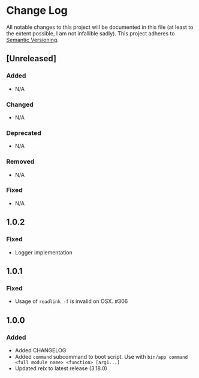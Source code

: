 # Change Log

All notable changes to this project will be documented in this file (at least to the extent possible, I am not infallible sadly).
This project adheres to [Semantic Versioning](http://semver.org/).

## [Unreleased]
### Added
- N/A
### Changed
- N/A
### Deprecated
- N/A
### Removed
- N/A
### Fixed
- N/A

## 1.0.2
### Fixed
- Logger implementation

## 1.0.1
### Fixed
- Usage of `readlink -f` is invalid on OSX. #306

## 1.0.0
### Added
- Added CHANGELOG
- Added `command` subcommand to boot script. Use with `bin/app command <full module name> <function> [arg1...]`
- Updated relx to latest release (3.18.0)
